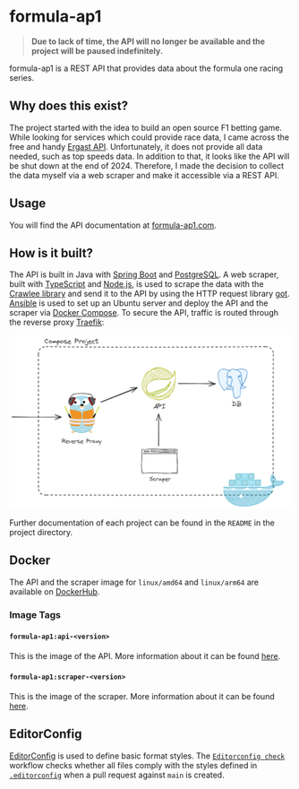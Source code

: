 # formula-ap1

> **Due to lack of time, the API will no longer be available and the project will be paused indefinitely.** <br>

formula-ap1 is a REST API that provides data about the formula one racing series.

## Why does this exist?

The project started with the idea to build an open source F1 betting game.
While looking for services which could provide race data, I came across the free and handy
[Ergast API](https://ergast.com/mrd/).
Unfortunately, it does not provide all data needed, such as top speeds data.
In addition to that, it looks like the API will be shut down at the end of 2024.
Therefore, I made the decision to collect the data myself via a web scraper and make it accessible via a REST API.

## Usage

You will find the API documentation at [formula-ap1.com](https://formula-ap1.com/).

## How is it built?

The API is built in Java with [Spring Boot](https://spring.io/projects/spring-boot) and
[PostgreSQL](https://www.postgresql.org/). A web scraper, built with [TypeScript](https://www.typescriptlang.org/) and
[Node.js](https://nodejs.org/), is used to scrape the data with the [Crawlee library](https://crawlee.dev/) and send
it to the API by using the HTTP request library [got](https://github.com/sindresorhus/got).
[Ansible](https://www.ansible.com/) is used to set up
an Ubuntu server and deploy the API and the scraper via [Docker Compose](https://docs.docker.com/compose/).
To secure the API, traffic is routed through the reverse proxy [Traefik](https://traefik.io/traefik/):

<img alt="Compose Project Visualization" src="./ansible/compose-project-visualization.png">

Further documentation of each project can be found in the `README` in the project directory.

## Docker

The API and the scraper image for `linux/amd64` and `linux/arm64` are available on
[DockerHub](https://hub.docker.com/r/marcheiden/formula-ap1).

### Image Tags

#### `formula-ap1:api-<version>`

This is the image of the API. More information about it can be found [here](./api/README.md#docker).

#### `formula-ap1:scraper-<version>`

This is the image of the scraper. More information about it can be found [here](./scraper/README.md#docker).

## EditorConfig

[EditorConfig](https://editorconfig.org/) is used to define basic format styles.
The [`Editorconfig check`](./.github/workflows/editorconfig-check.yml) workflow checks whether all files comply with
the styles defined in [`.editorconfig`](./.editorconfig) when a pull request against `main` is created.
